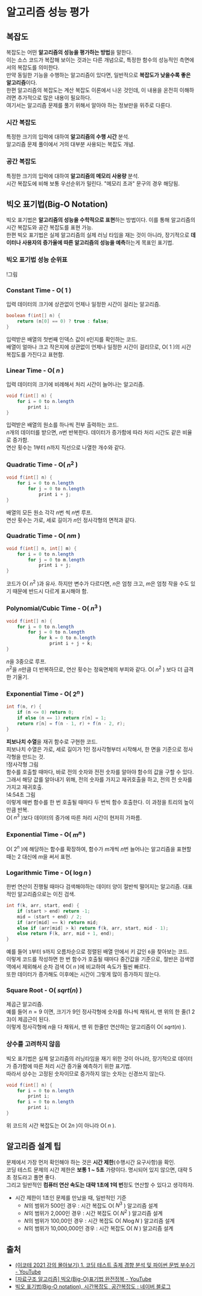 # 알고리즘 성능 평가

## 복잡도

복잡도는 어떤 **알고리즘의 성능을 평가하는 방법**을 말한다.  
이는 소스 코드가 복잡해 보이는 것과는 다른 개념으로, 특정한 함수의 성능적인 측면에서의 복잡도를 의미한다.  
만약 동일한 기능을 수행하는 알고리즘이 있다면, 일반적으로 **복잡도가 낮을수록 좋은 알고리즘**이다.  
한편 알고리즘의 복잡도는 계산 복잡도 이론에서 나온 것인데, 이 내용을 온전히 이해하려면 추가적으로 많은 내용이 필요하다.  
여기서는 알고리즘 문제를 풀기 위해서 알아야 하는 정보만을 위주로 다룬다.

### 시간 복잡도

특정한 크기의 입력에 대하여 **알고리즘의 수행 시간** 분석.  
알고리즘 문제 풀이에서 거의 대부분 사용되는 복잡도 개념.

### 공간 복잡도

특정한 크기의 입력에 대하여 **알고리즘의 메모리 사용량** 분석.  
시간 복잡도에 비해 보통 우선순위가 밀린다. "메모리 초과" 문구의 경우 해당됨.

## 빅오 표기법(Big-O Notation)

빅오 표기법은 **알고리즘의 성능을 수학적으로 표현**하는 방법이다. 이를 통해 알고리즘의 시간 복잡도와 공간 복잡도를 표현 가능.  
한편 빅오 표기법은 실제 알고리즘의 실제 러닝 타임을 재는 것이 아니라, 장기적으로 **데이터나 사용자의 증가율에 따른 알고리즘의 성능을 예측**하는게 목표인 표기법.

### 빅오 표기법 성능 순위표

!그림

### Constant Time - O( $1$ )

입력 데이터의 크기에 상관없이 언제나 일정한 시간이 걸리는 알고리즘.

```java
boolean f(int[] n) {
    return (n[0] == 0) ? true : false;
}
```

입력받은 배열의 첫번째 인덱스 값이 `0`인지를 확인하는 코드.  
배열이 얼마나 크고 작은지에 상관없이 언제나 일정한 시간이 걸리므로, O( $1$ )의 시간 복잡도를 가진다고 표현함.

### Linear Time - O( $n$ )

입력 데이터의 크기에 비례해서 처리 시간이 늘어나는 알고리즘.

```java
void f(int[] n) {
    for i = 0 to n.length
        print i;
}
```

입력받은 배열의 원소를 하나씩 전부 출력하는 코드.  
$n$개의 데이터를 받으면, $n$번 반복한다. 데이터가 증가함에 따라 처리 시간도 같은 비율로 증가함.  
연산 횟수는 $1$부터 $n$까지 직선으로 나열한 개수와 같다.

### Quadratic Time - O( $n^2$ )

```java
void f(int[] n) {
    for i = 0 to n.length
        for j = 0 to n.length
            print i + j;
}
```

배열의 모든 원소 각각 $n$번 씩 $n$번 루프.  
연산 횟수는 가로, 세로 길이가 $n$인 정사각형의 면적과 같다.

### Quadratic Time - O( $nm$ )

```java
void f(int[] n, int[] m) {
    for i = 0 to n.length
        for j = 0 to m.length
            print i + j;
}
```

코드가 O( $n^2$ )과 유사. 하지만 변수가 다르다면, $n$은 엄청 크고, $m$은 엄청 작을 수도 있기 때문에 반드시 다르게 표시해야 함.

### Polynomial/Cubic Time - O( $n^3$ )

```java
void f(int[] n) {
    for i = 0 to n.length
        for j = 0 to n.length
            for k = 0 to n.length
                print i + j + k;
}
```

$n$을 3중으로 루프.  
$n^2$을 $n$만큼 더 반복하므로, 연산 횟수는 정육면체의 부피와 같다. O( $n^2$ ) 보다 더 급격한 기울기.

### Exponential Time - O( $2^n$ )

```java
int f(n, r) {
    if (n <= 0) return 0;
    if else (n == 1) return r[n] = 1;
    return r[n] = f(n - 1, r) + f(n - 2, r);
}
```

**피보나치 수열**을 재귀 함수로 구현한 코드.  
피보나치 수열은 가로, 세로 길이가 $1$인 정사각형부터 시작해서, 한 면을 기준으로 정사각형을 만드는 것.  
!정사각형 그림  
함수를 호출할 때마다, 바로 전의 숫자와 전전 숫자를 알아야 함수의 값을 구할 수 있다. 그래서 해당 값를 알아내기 위해, 전의 숫자를 가지고 재귀호출을 하고, 전의 전 숫자를 가지고 재귀호출.  
!4:54초 그림  
이렇게 매번 함수를 한 번 호출될 때마다 두 번씩 함수 호출한다. 이 과정을 트리의 높이만큼 반복.  
O( $n^3$ )보다 데이터의 증가에 따른 처리 시간이 현저히 가파름.

### Exponential Time - O( $m^n$ )

O( $2^n$ )에 해당하는 함수를 확장하여, 함수가 $m$개씩 $n$번 늘어나는 알고리즘을 표현할 때는 $2$ 대신에 $m$을 써서 표현.

### Logarithmic Time - O( $\log n$ )

한번 연산이 진행될 때마다 검색해야하는 데이터 양이 절반씩 떨어지는 알고리즘. 대표적인 알고리즘으로는 이진 검색.

```java
int f(k, arr, start, end) {
    if (start > end) return -1;
    mid = (start + end) / 2;
    if (arr[mid] == k) return mid;
    else if (arr[mid] > k) return f(k, arr, start, mid - 1);
    else return F(k, arr, mid + 1, end);
}
```

예를 들어 `1`부터 `9`까지 오름차순으로 정렬된 배열 안에서 키 값인 `6`을 찾아보는 코드.  
이렇게 코드를 작성하면 한 번 함수가 호출될 때마다 중간값을 기준으로, 절반은 검색영역에서 제외해서 순차 검색 O( $n$ )에 비교하여 속도가 훨씬 빠르다.  
또한 데이터가 증가해도 이후에는 시간이 그렇게 많이 증가하지 않는다.

### Square Root - O( $sqrt(n)$ )

제곱근 알고리즘.  
예를 들어 $n = 9$ 이면, 크기가 9인 정사각형에 숫자를 하나씩 채워서, 맨 위의 한 줄(1 2 3)이 제곱근이 된다.  
이렇게 정사각형에 $n$을 다 채워서, 맨 위 한줄만 연산하는 알고리즘이 O( $sqrt(n)$ ).

### 상수를 고려하지 않음

빅오 표기법은 실제 알고리즘의 러닝타임을 재기 위한 것이 아니라, 장기적으로 데이터가 증가함에 따른 처리 시간 증가율 예측하기 위한 표기법.  
따라서 상수는 고정된 숫자이므로 증가하지 않는 숫자는 신경쓰지 않는다.

```java
void f(int[] n) {
    for i = 0 to n.length
        print i;
    for i = 0 to n.length
        print i;
}
```

위 코드의 시간 복잡도는 O( $2n$ )이 아니라 O( $n$ ).

## 알고리즘 설계 팁

문제에서 가장 먼저 확인해야 하는 것은 **시간 제한**(수행시간 요구사항)을 확인.  
코딩 테스트 문제의 시간 제한은 **보통 1 ~ 5초** 가량이다. 명시되어 있지 않으면, 대략 5초 정도라고 풀면 좋다.  
그리고 일반적인 **컴퓨터 연산 속도는 대략 1초에 1억 번**정도 연산할 수 있다고 생각하자.

- 시간 제한이 1초인 문제를 만났을 때, 일반적인 기준
    - $N$의 범위가 500인 경우 : 시간 복잡도 O( $N^3$ ) 알고리즘 설계
    - $N$의 범위가 2,000인 경우 : 시간 복잡도 O( $N^2$ ) 알고리즘 설계
    - $N$의 범위가 100,00인 경우 : 시간 복잡도 O( $N\log N$ ) 알고리즘 설계
    - $N$의 범위가 10,000,000인 경우 : 시간 복잡도 O( $N$ ) 알고리즘 설계

## 출처

- [(이코테 2021 강의 몰아보기) 1. 코딩 테스트 출제 경향 분석 및 파이썬 문법 부수기 - YouTube](https://youtu.be/m-9pAwq1o3w)
- [[자료구조 알고리즘] 빅오(Big-O)표기법 완전정복 - YouTube](https://www.youtube.com/watch?v=6Iq5iMCVsXA)
- [빅오 표기법(Big-O notation), 시간복잡도, 공간복잡도 : 네이버 블로그](https://blog.naver.com/PostView.naver?blogId=kks227&logNo=220769859177&categoryNo=299&parentCategoryNo=0&viewDate=&currentPage=13&postListTopCurrentPage=&from=postList&userTopListOpen=true&userTopListCount=5&userTopListManageOpen=false&userTopListCurrentPage=13)
